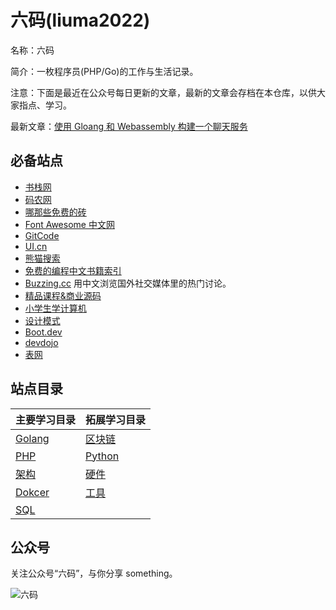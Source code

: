 # 六码(liuma2022)
名称：六码

简介：一枚程序员(PHP/Go)的工作与生活记录。

注意：下面是最近在公众号每日更新的文章，最新的文章会存档在本仓库，以供大家指点、学习。

最新文章：[使用 Gloang 和 Webassembly 构建一个聊天服务](./docs/golang/build-a-chat-service-using-goLang-and-WebAssembly/part-1.md)

## 必备站点

- [书栈网](https://www.bookstack.cn/)
- [码农网](https://www.codercto.com/)
- [哪那些免费的砖](https://www.thosefree.com/)
- [Font Awesome 中文网](http://www.fontawesome.com.cn/)
- [GitCode](https://gitcode.net/explore)
- [UI.cn](https://www.ui.cn/)
- [熊猫搜索](https://xmsoushu.com/)
- [免费的编程中文书籍索引](https://github.com/justjavac/free-programming-books-zh_CN)
- [Buzzing.cc](https://www.buzzing.cc/) 用中文浏览国外社交媒体里的热门讨论。 
- [精品课程&商业源码](https://www.rurucode.com/)
- [小学生学计算机](https://studio.code.org/courses?lang=zh-CN)
- [设计模式](https://www.patterns.dev/)
- [Boot.dev](https://boot.dev/)
- [devdojo](https://devdojo.com/)
- [表网](http://www.systables.com/index.html)

## 站点目录
| 主要学习目录                       | 拓展学习目录                          |
|------------------------------------|--------------------------------------|
| [Golang](./docs/golang/README.md)  | [区块链](./docs/blockchain/README.md)|
| [PHP](./docs/php/README.md)        | [Python](./docs/python/README.md)    |
| [架构](./docs/architect/)          | [硬件](./docs/hardware/README.md)    |
| [Dokcer](./docs/docker/README.md)  | [工具](./docs/tools/README.md)       |
| [SQL](./docs/sql/README.md)        |                                      |

## 公众号
关注公众号“六码”，与你分享 something。

![六码](./images/liuma2022.jpg)
